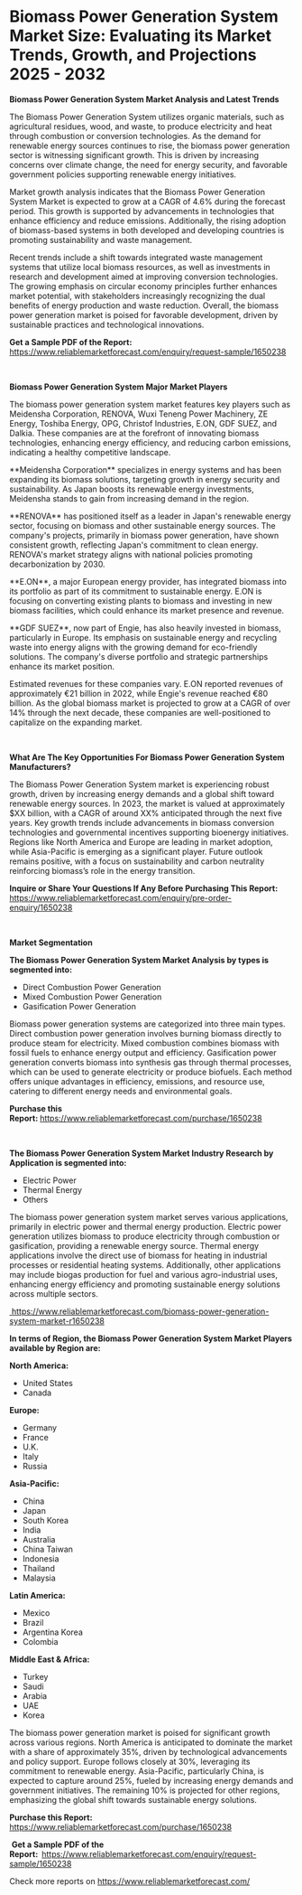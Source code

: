 <p><h1>Biomass Power Generation System Market Size: Evaluating its Market Trends, Growth, and Projections 2025 - 2032</h1></p><p><strong>Biomass Power Generation System Market Analysis and Latest Trends</strong></p>
<p><p>The Biomass Power Generation System utilizes organic materials, such as agricultural residues, wood, and waste, to produce electricity and heat through combustion or conversion technologies. As the demand for renewable energy sources continues to rise, the biomass power generation sector is witnessing significant growth. This is driven by increasing concerns over climate change, the need for energy security, and favorable government policies supporting renewable energy initiatives.</p><p>Market growth analysis indicates that the Biomass Power Generation System Market is expected to grow at a CAGR of 4.6% during the forecast period. This growth is supported by advancements in technologies that enhance efficiency and reduce emissions. Additionally, the rising adoption of biomass-based systems in both developed and developing countries is promoting sustainability and waste management.</p><p>Recent trends include a shift towards integrated waste management systems that utilize local biomass resources, as well as investments in research and development aimed at improving conversion technologies. The growing emphasis on circular economy principles further enhances market potential, with stakeholders increasingly recognizing the dual benefits of energy production and waste reduction. Overall, the biomass power generation market is poised for favorable development, driven by sustainable practices and technological innovations.</p></p>
<p><strong>Get a Sample PDF of the Report:&nbsp;</strong> <a href="https://www.reliablemarketforecast.com/enquiry/request-sample/1650238?utm_campaign=3275&utm_medium=2&utm_source=Github&utm_content=ia&utm_term=23032025&utm_id=biomass-power-generation-system">https://www.reliablemarketforecast.com/enquiry/request-sample/1650238</a></p>
<p>&nbsp;</p>
<p><strong>Biomass Power Generation System Major Market Players</strong></p>
<p><p>The biomass power generation system market features key players such as Meidensha Corporation, RENOVA, Wuxi Teneng Power Machinery, ZE Energy, Toshiba Energy, OPG, Christof Industries, E.ON, GDF SUEZ, and Dalkia. These companies are at the forefront of innovating biomass technologies, enhancing energy efficiency, and reducing carbon emissions, indicating a healthy competitive landscape.</p><p>**Meidensha Corporation** specializes in energy systems and has been expanding its biomass solutions, targeting growth in energy security and sustainability. As Japan boosts its renewable energy investments, Meidensha stands to gain from increasing demand in the region.</p><p>**RENOVA** has positioned itself as a leader in Japan's renewable energy sector, focusing on biomass and other sustainable energy sources. The company's projects, primarily in biomass power generation, have shown consistent growth, reflecting Japan's commitment to clean energy. RENOVA's market strategy aligns with national policies promoting decarbonization by 2030.</p><p>**E.ON**, a major European energy provider, has integrated biomass into its portfolio as part of its commitment to sustainable energy. E.ON is focusing on converting existing plants to biomass and investing in new biomass facilities, which could enhance its market presence and revenue.</p><p>**GDF SUEZ**, now part of Engie, has also heavily invested in biomass, particularly in Europe. Its emphasis on sustainable energy and recycling waste into energy aligns with the growing demand for eco-friendly solutions. The company's diverse portfolio and strategic partnerships enhance its market position.</p><p>Estimated revenues for these companies vary. E.ON reported revenues of approximately €21 billion in 2022, while Engie's revenue reached €80 billion. As the global biomass market is projected to grow at a CAGR of over 14% through the next decade, these companies are well-positioned to capitalize on the expanding market.</p></p>
<p>&nbsp;</p>
<p><strong>What Are The Key Opportunities For Biomass Power Generation System Manufacturers?</strong></p>
<p><p>The Biomass Power Generation System market is experiencing robust growth, driven by increasing energy demands and a global shift toward renewable energy sources. In 2023, the market is valued at approximately $XX billion, with a CAGR of around XX% anticipated through the next five years. Key growth trends include advancements in biomass conversion technologies and governmental incentives supporting bioenergy initiatives. Regions like North America and Europe are leading in market adoption, while Asia-Pacific is emerging as a significant player. Future outlook remains positive, with a focus on sustainability and carbon neutrality reinforcing biomass’s role in the energy transition.</p></p>
<p><strong>Inquire or Share Your Questions If Any Before Purchasing This Report:</strong> <a href="https://www.reliablemarketforecast.com/enquiry/pre-order-enquiry/1650238?utm_campaign=3275&utm_medium=2&utm_source=Github&utm_content=ia&utm_term=23032025&utm_id=biomass-power-generation-system">https://www.reliablemarketforecast.com/enquiry/pre-order-enquiry/1650238</a></p>
<p>&nbsp;</p>
<p><strong>Market Segmentation</strong></p>
<p><strong>The Biomass Power Generation System Market Analysis by types is segmented into:</strong></p>
<p><ul><li>Direct Combustion Power Generation</li><li>Mixed Combustion Power Generation</li><li>Gasification Power Generation</li></ul></p>
<p><p>Biomass power generation systems are categorized into three main types. Direct combustion power generation involves burning biomass directly to produce steam for electricity. Mixed combustion combines biomass with fossil fuels to enhance energy output and efficiency. Gasification power generation converts biomass into synthesis gas through thermal processes, which can be used to generate electricity or produce biofuels. Each method offers unique advantages in efficiency, emissions, and resource use, catering to different energy needs and environmental goals.</p></p>
<p><strong>Purchase this Report:&nbsp;</strong><a href="https://www.reliablemarketforecast.com/purchase/1650238?utm_campaign=3275&utm_medium=2&utm_source=Github&utm_content=ia&utm_term=23032025&utm_id=biomass-power-generation-system">https://www.reliablemarketforecast.com/purchase/1650238</a></p>
<p>&nbsp;</p>
<p><strong>The Biomass Power Generation System Market Industry Research by Application is segmented into:</strong></p>
<p><ul><li>Electric Power</li><li>Thermal Energy</li><li>Others</li></ul></p>
<p><p>The biomass power generation system market serves various applications, primarily in electric power and thermal energy production. Electric power generation utilizes biomass to produce electricity through combustion or gasification, providing a renewable energy source. Thermal energy applications involve the direct use of biomass for heating in industrial processes or residential heating systems. Additionally, other applications may include biogas production for fuel and various agro-industrial uses, enhancing energy efficiency and promoting sustainable energy solutions across multiple sectors.</p></p>
<p><a href="https://www.reliablemarketforecast.com/biomass-power-generation-system-market-r1650238?utm_campaign=3275&utm_medium=2&utm_source=Github&utm_content=ia&utm_term=23032025&utm_id=biomass-power-generation-system">&nbsp;https://www.reliablemarketforecast.com/biomass-power-generation-system-market-r1650238</a></p>
<p><strong>In terms of Region, the Biomass Power Generation System Market Players available by Region are:</strong></p>
<p>
    <p> <strong> North America: </strong>
        <ul>
            <li>United States</li>
            <li>Canada</li>
        </ul>
        </p> 
    <p> <strong> Europe: </strong>
        <ul>
            <li>Germany</li>
            <li>France</li>
            <li>U.K.</li>
            <li>Italy</li>
            <li>Russia</li>
        </ul>
        </p> 
    <p> <strong> Asia-Pacific: </strong>
        <ul>
            <li>China</li>
            <li>Japan</li>
            <li>South Korea</li>
            <li>India</li>
            <li>Australia</li>
            <li>China Taiwan</li>
            <li>Indonesia</li>
            <li>Thailand</li>
            <li>Malaysia</li>
        </ul>
        </p> 
    <p> <strong> Latin America: </strong>
        <ul>
            <li>Mexico</li>
            <li>Brazil</li>
            <li>Argentina Korea</li>
            <li>Colombia</li>
        </ul>
        </p> 
    <p> <strong> Middle East & Africa: </strong>
        <ul>
            <li>Turkey</li>
            <li>Saudi</li>
            <li>Arabia</li>
            <li>UAE</li>
            <li>Korea</li>
        </ul>
    </p>
    </p>
<p><p>The biomass power generation market is poised for significant growth across various regions. North America is anticipated to dominate the market with a share of approximately 35%, driven by technological advancements and policy support. Europe follows closely at 30%, leveraging its commitment to renewable energy. Asia-Pacific, particularly China, is expected to capture around 25%, fueled by increasing energy demands and government initiatives. The remaining 10% is projected for other regions, emphasizing the global shift towards sustainable energy solutions.</p></p>
<p><strong>Purchase this Report: </strong><a href="https://www.reliablemarketforecast.com/purchase/1650238?utm_campaign=3275&utm_medium=2&utm_source=Github&utm_content=ia&utm_term=23032025&utm_id=biomass-power-generation-system">https://www.reliablemarketforecast.com/purchase/1650238</a></p>
<p>&nbsp;<strong>Get a Sample PDF of the Report:&nbsp;&nbsp;</strong><a href="https://www.reliablemarketforecast.com/enquiry/request-sample/1650238?utm_campaign=3275&utm_medium=2&utm_source=Github&utm_content=ia&utm_term=23032025&utm_id=biomass-power-generation-system">https://www.reliablemarketforecast.com/enquiry/request-sample/1650238</a></p>
<p><strong></strong></p>
<p>Check more reports on <a href="https://www.reliablemarketforecast.com/?utm_campaign=3275&utm_medium=2&utm_source=Github&utm_content=ia&utm_term=23032025&utm_id=biomass-power-generation-system">https://www.reliablemarketforecast.com/</a></p>